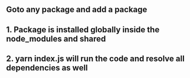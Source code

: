 ## Goto any package and add a package
## 1. Package is installed globally inside the node_modules and shared
## 2. yarn index.js will run the code and resolve all dependencies as well